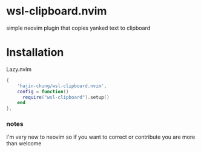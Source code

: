 # wsl-clipboard.nvim

simple neovim plugin that copies yanked text to clipboard

# Installation

Lazy.nvim

```lua
{
    'hajin-chung/wsl-clipboard.nvim',
    config = function()
      require("wsl-clipboard").setup()
    end
},
```

### notes

I'm very new to neovim so if you want to correct or contribute you are more than welcome
